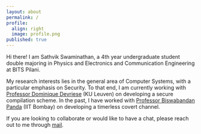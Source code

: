 ```yaml
---
layout: about
permalink: /
profile:
  align: right
  image: profile.png
published: true
---
```


Hi there! I am Sathvik Swaminathan, a 4th year undergraduate student double majoring in Physics and Electronics and Communication Engineering at BITS Pilani.

My research interests lies in the general area of Computer Systems, with a particular emphasis on Security. To that end, I am currently working with [Professor Dominique Devriese](https://soft.vub.ac.be/~dodevrie/) (KU Leuven) on developing a secure compilation scheme. In the past, I have worked with [Professor Biswabandan Panda](https://www.cse.iitb.ac.in/~biswa/) (IIT Bombay) on developing a timerless covert channel.  

If you are looking to collaborate or would like to have a chat, please reach out to me through [mail](mailto:sathvikswaminathan@gmail.com).
